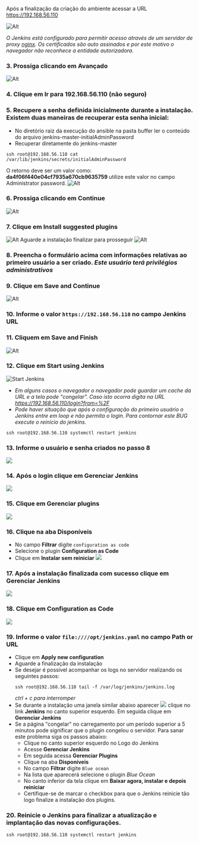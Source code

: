 Após a finalização da criação do ambiente acessar a URL https://192.168.56.110

![Alt](images/fig01-ssl-error.png "Erro SSL")

<i>O Jenkins está configurado para permitir acesso através de um servidor de proxy [nginx](https://www.nginx.com/). Os certificados são auto assinados e por este motivo o navegador não reconhece a entidade autorizadora.</i>

### 3. Prossiga clicando em <b>Avançado</b>

![Alt](images/fig02-ssl-error.png "Erro SSL")

### 4. Clique em <b>Ir para 192.168.56.110 (não seguro)</b>
### 5. Recupere a senha definida inicialmente durante a instalação. Existem duas maneiras de recuperar esta senha inicial:
  - No diretório raiz da execução do ansible na pasta buffer ler o conteúdo do arquivo jenkins-master-initialAdminPassword
  - Recuperar diretamente do jenkins-master
```
ssh root@192.168.56.110 cat /var/lib/jenkins/secrets/initialAdminPassword
```
O retorno deve ser um valor como: <b>da4f06f440e04cf7935a670cb9635759</b> utilize este valor no campo Administrator password.
![Alt](images/fig03-initial-passwd.png "Unlock")
### 6. Prossiga clicando em Continue
![Alt](images/fig04-default-plugin.png "plugins")
### 7. Clique em <b>Install suggested plugins</b>
![Alt](images/fig05-install.png "Install plugins")
Aguarde a instalação finalizar para prosseguir
![Alt](images/fig06-create-user.png "Create User")
### 8. Preencha o formulário acima com informações relativas ao primeiro usuário a ser criado. <i>Este usuário terá privilégios administrativos</i>
### 9. Clique em <b>Save and Continue</b>
![Alt](images/fig07-instance.png "Instance config")
### 10. Informe o valor `https://192.168.56.110` no campo <b>Jenkins URL</b>
### 11. Cliquem em <b>Save and Finish</b>
![Alt](images/fig08-start-jenkins.png "Start Jenkins")
### 12. Clique em <b>Start using Jenkins</b>
![Start Jenkins](images/fig09-login.png)

  - *Em alguns casos o navegador o navegador pode guardar um cache da URL e a tela pode "congelar". Caso isto ocorra digita na URL https://192.168.56.110/login?from=%2F*
  - *Pode haver situação que após a configuração do primeiro usuário o Jenkins entre em loop e não permita o login. Para contornar este BUG execute o reinicio do jenkins.*
  ```
  ssh root@192.168.56.110 systemctl restart jenkins
  ```

### 13. Informe o usuário e senha criados no passo 8
![](images/fig10-gerenciar-01.png)
### 14. Após o login clique em **Gerenciar Jenkins**
![](images/fig11-gerenciar-02.png)
### 15. Clique em **Gerenciar plugins**
![](images/fig12-gerenciar-03.png)
### 16. Clique na aba **Disponíveis**
  - No campo **Filtrar** digite `configuration as code`
  - Selecione o plugin **Configuration as Code**
  - Clique em **Instalar sem reiniciar**
![](images/fig13-gerenciar-04.png)
### 17. Após a instalação finalizada com sucesso clique em **Gerenciar Jenkins**
![](images/fig14-gerenciar-05.png)
### 18. Clique em **Configuration as Code**
![](images/fig15-gerenciar.png)
### 19. Informe o valor `file:////opt/jenkins.yaml` no campo **Path or URL**
  - Clique em **Apply new configuration**
  - Aguarde a finalização da instalação
  - Se desejar é possível acompanhar os logs no servidor realizando os seguintes passos:
    ```
    ssh root@192.168.56.110 tail -f /var/log/jenkins/jenkins.log
    ```
      *ctrl + c para interromper*
  - Se durante a instalação uma janela similar abaixo aparecer ![](images/fig16-error.png) clique no link **Jenkins** no canto superior esquerdo. Em seguida clique em **Gerenciar Jenkins**
  - Se a página "congelar" no carregamento por um período superior a 5 minutos pode significar que o plugin congelou o servidor. Para sanar este problema siga os passos abaixo:
    - Clique no canto superior esquerdo no Logo do Jenkins
    - Acesse **Gerenciar Jenkins**
    - Em seguida acessa **Gerenciar Plugins**
    - Clique na aba **Disponíveis**
    - No campo **Filtrar** digite `Blue ocean`
    - Na lista que aparecerá selecione o plugin *Blue Ocean*
    - No canto inferior da tela clique em **Baixar agora, instalar e depois reiniciar**
    - Certifique-se de marcar o checkbox para que o Jenkins reinicie tão logo finalize a instalação dos plugins.
### 20. Reinicie o Jenkins para finalizar a atualização e implantação das novas configurações.
```
ssh root@192.168.56.110 systemctl restart jenkins
```
